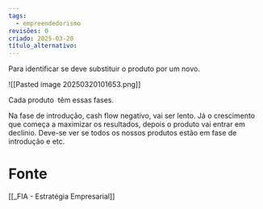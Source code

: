 ```yaml
---
tags:
  - empreendedorismo
revisões: 0
criado: 2025-03-20
título_alternativo:
---
```

Para identificar se deve substituir o produto por um novo.

![[Pasted image 20250320101653.png]]

Cada produto  têm essas fases.

Na fase de introdução, cash flow negativo, vai ser lento. Já o crescimento que começa a maximizar os resultados, depois o produto vai entrar em declínio. Deve-se ver se todos os nossos produtos estão em fase de introdução e etc.
# Fonte
[[_FIA - Estratégia Empresarial]]
